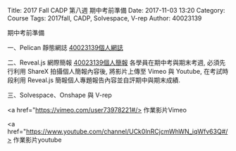 Title: 2017 Fall CADP 第八週 期中考前準備
Date: 2017-11-03 13:20
Category: Course
Tags: 2017fall, CADP, Solvespace, V-rep
Author: 40023139

期中考前準備

<!-- PELICAN_END_SUMMARY -->

一、Pelican 靜態網誌
<a href="https://cadpb.kmol.info/40023139/doc/trunk/blog/ ">40023139個人網誌</a>

二、Reveal.js 網際簡報
<a href="https://cadpb.kmol.info/40023139/doc/trunk/index.html#/">40023139個人簡報</a>
各學員在期中考與期末考週, 必須先行利用 ShareX 拍攝個人簡報內容後, 將影片上傳至 Vimeo 與 Youtube, 在考試時段利用 Reveal.js 簡報個人專題報告內容並自評期中與期末成績.

三、Solvespace、Onshape 與 V-rep

 <a href="https://vimeo.com/user73978221#/> 作業影片Vimeo </a>

<a href="https://www.youtube.com/channel/UCk0lnRCjcmWhWN_iqWfv63Q#/> 作業影片youtube </a>















